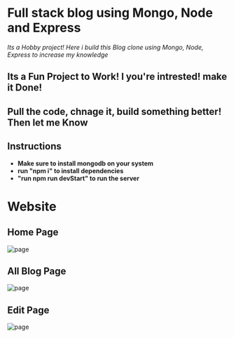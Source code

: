 # Full stack blog using Mongo, Node and Express

*Its a Hobby project! Here i build this Blog clone using Mongo, Node, Express to increase my knowledge*

## Its a Fun Project to Work! I you're intrested! make it Done! 
## Pull the code, chnage it, build something better! Then let me Know
## Instructions
* **__Make sure to install mongodb on your system__**
* **__run "npm i" to install dependencies__**
* **__"run npm run devStart" to run the server__**

# **Website**


## Home Page
<img src="https://github.com/Rasla-Dev/MEN_stack_blog_app/blob/main/final/Home.png?raw=true" alt="page">

## All Blog Page

<img src="https://github.com/Rasla-Dev/MEN_stack_blog_app/blob/main/final/All.png?raw=true" alt="page">

## Edit Page
<img src="https://github.com/Rasla-Dev/MEN_stack_blog_app/blob/main/final/Edit.png?raw=true" alt="page">

